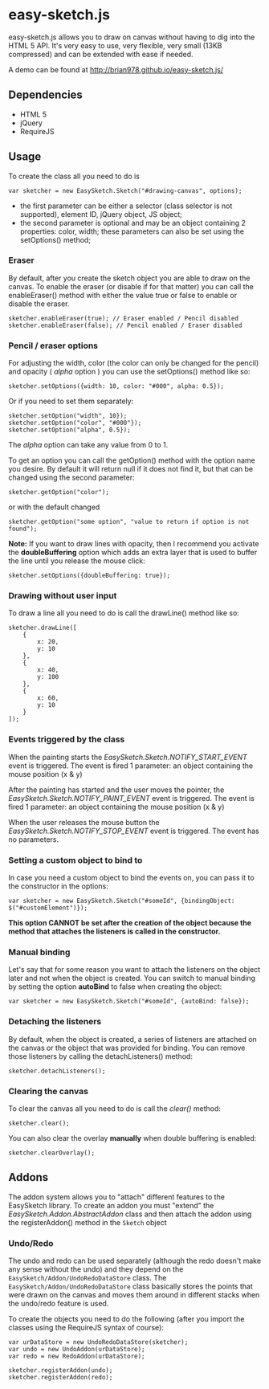 easy-sketch.js
===================

easy-sketch.js allows you to draw on canvas without having to dig into the HTML 5 API. It's very easy to use,
very flexible, very small (13KB compressed) and can be extended with ease if needed.

A demo can be found at http://brian978.github.io/easy-sketch.js/


Dependencies
-------------------
- HTML 5
- jQuery
- RequireJS


Usage
-------------------

To create the class all you need to do is

    var sketcher = new EasySketch.Sketch("#drawing-canvas", options);


- the first parameter can be either a selector (class selector is not supported), element ID, jQuery object, JS object;
- the second parameter is optional and may be an object containing 2 properties: color, width; these parameters can also be set using the setOptions() method;


### Eraser


By default, after you create the sketch object you are able to draw on the canvas. To enable the eraser (or disable if for that matter) you can call the enableEraser() method with either the value true or false to enable or disable the eraser.

    sketcher.enableEraser(true); // Eraser enabled / Pencil disabled
    sketcher.enableEraser(false); // Pencil enabled / Eraser disabled


### Pencil / eraser options

For adjusting the width, color (the color can only be changed for the pencil) and opacity ( *alpha* option )
you can use the setOptions() method like so:

    sketcher.setOptions({width: 10, color: "#000", alpha: 0.5});

Or if you need to set them separately:

    sketcher.setOption("width", 10});
    sketcher.setOption("color", "#000"});
    sketcher.setOption("alpha", 0.5});

The *alpha* option can take any value from 0 to 1.

To get an option you can call the getOption() method with the option name you desire. By default it will return null if it does not
find it, but that can be changed using the second parameter:

    sketcher.getOption("color");

or with the default changed

    sketcher.getOption("some option", "value to return if option is not found");

**Note:** If you want to draw lines with opacity, then I recommend you activate the **doubleBuffering** option which adds
an extra layer that is used to buffer the line until you release the mouse click:

    sketcher.setOptions({doubleBuffering: true});

### Drawing without user input

To draw a line all you need to do is call the drawLine() method like so:

    sketcher.drawLine([
        {
            x: 20,
            y: 10
        },
        {
            x: 40,
            y: 100
        },
        {
            x: 60,
            y: 10
        }
    ]);


### Events triggered by the class

When the painting starts the *EasySketch.Sketch.NOTIFY_START_EVENT* event is triggered. The event is fired 1 parameter: an object containing the mouse position (x & y)

After the painting has started and the user moves the pointer, the *EasySketch.Sketch.NOTIFY_PAINT_EVENT* event is triggered. The event is fired 1 parameter: an object containing the mouse position (x & y)

When the user releases the mouse button the *EasySketch.Sketch.NOTIFY_STOP_EVENT* event is triggered. The event has no parameters.

### Setting a custom object to bind to

In case you need a custom object to bind the events on, you can pass it to the constructor in the options:

    var sketcher = new EasySketch.Sketch("#someId", {bindingObject: $("#customElement")});

**This option CANNOT be set after the creation of the object because the method that attaches the listeners is called in the constructor.**

### Manual binding

Let's say that for some reason you want to attach the listeners on the object later and not when the object is created. You can
switch to manual binding by setting the option **autoBind** to false when creating the object:

    var sketcher = new EasySketch.Sketch("#someId", {autoBind: false});

### Detaching the listeners

By default, when the object is created, a series of listeners are attached on the canvas or the object that was provided for
binding. You can remove those listeners by calling the detachListeners() method:

    sketcher.detachListeners();

### Clearing the canvas

To clear the canvas all you need to do is call the *clear()* method:

    sketcher.clear();

You can also clear the overlay **manually** when double buffering is enabled:

    sketcher.clearOverlay();


## Addons

The addon system allows you to "attach" different features to the EasySketch library. To create an addon you must
"extend" the *EasySketch.Addon.AbstractAddon* class and then attach the addon using the registerAddon() method in the
`Sketch` object

### Undo/Redo

The undo and redo can be used separately (although the redo doesn't make any sense without the undo) and they depend on
the `EasySketch/Addon/UndoRedoDataStore` class. The `EasySketch/Addon/UndoRedoDataStore` class basically stores the
points that were drawn on the canvas and moves them around in different stacks when the undo/redo feature is used.

To create the objects you need to do the following (after you import the classes using the RequireJS syntax of course):

    var urDataStore = new UndoRedoDataStore(sketcher);
    var undo = new UndoAddon(urDataStore);
    var redo = new RedoAddon(urDataStore);

    sketcher.registerAddon(undo);
    sketcher.registerAddon(redo);
